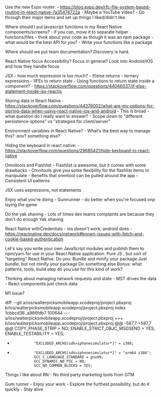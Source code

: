 Use the new Expo router:
    - https://blog.expo.dev/rfc-file-system-based-routing-in-react-native-7a35474722a
    - Maybe a YouTube video?
    - Go through their major items and set up things I liked/didn't like.

Where should I put javascript functions in my React Native components/screens?
    - if you can, move it to separate helper functions/files
    - think about your code as though it was an npm package - what would be the best API for you?
    - Write your functions like a package

Where should we put team documentation?
    Discovery is hard.

React Native focus
    Accessibility?
    Focus in general?
    Look into Android/iOS and how they handle focus

JSX - how much expression is too much?
    - if/else returns
    - ternary expressions
    - IIFEs to return state
    - Using functions to return state inside a component?
    - https://stackoverflow.com/questions/44046037/if-else-statement-inside-jsx-reactjs

Storing data in React Native
    - https://stackoverflow.com/questions/44376002/what-are-my-options-for-storing-data-when-using-react-native-ios-and-android
    - This is broad - what question do I really want to answer?
    - Scope down to "different persistence options" vs "strategies for client/server"

Environment variables in React Native?
    - What's the best way to manage this? .env? something else?

Hiding the keyboard in react native:
    - https://stackoverflow.com/questions/29685421/hide-keyboard-in-react-native

Omnitools and Flashlist
    - Flashlist is awesome, but it comes with some drawbacks
    - Omnitools give you some flexibility for the flashlist items to manipulate
    - Benefits that omnitool can be pulled around the app
    - Consistent UI patterns

JSX uses expressions, not statements

Enjoy what you're doing
    - Gumrunner - do better when you're focused onp laying the game

Do the yak shaving
    - Lots of times dev teams complaints are because they don't do enough Yak shaving


React Native withCredentials
    - ios doesn't work, android does
    - https://reactnative.dev/docs/network#known-issues-with-fetch-and-cookie-based-authentication

Let's say you write your own JavaScript modules and publish them to npm/yarn for use in your React Native application. Pure JS , but sort of "targeting" React Native.
Do you:
Bundle and minify your package
Just bundle, but not minify your package
Do something else
Bonus: what patterns, tools, build step do you use for this kind of work?


Thinking about managing network requests and state
    - MST drives the data
    - React components just check data

M1 issue?

diff --git a/ios/walterpicksmobileapp.xcodeproj/project.pbxproj b/ios/walterpicksmobileapp.xcodeproj/project.pbxproj
index 1cbbcd36..a966fdb7 100644
--- a/ios/walterpicksmobileapp.xcodeproj/project.pbxproj
+++ b/ios/walterpicksmobileapp.xcodeproj/project.pbxproj
@@ -587,7 +587,7 @@
 				COPY_PHASE_STRIP = NO;
 				ENABLE_STRICT_OBJC_MSGSEND = YES;
 				ENABLE_TESTABILITY = YES;
-				"EXCLUDED_ARCHS[sdk=iphonesimulator*]" = i386;
+				"EXCLUDED_ARCHS[sdk=iphonesimulator*]" = "arm64 i386";
 				GCC_C_LANGUAGE_STANDARD = gnu99;
 				GCC_DYNAMIC_NO_PIC = NO;
 				GCC_NO_COMMON_BLOCKS = YES;

Things I like about RN
    - No third party marketing tools from GTM

Gum runner
    - Enjoy your work
    - Explore the furthest possibility, but do it quickly
    - Stay alive